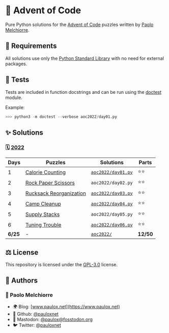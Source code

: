 # 🌠 Advent of Code

Pure Python solutions for the [Advent of Code](https://adventofcode.com/) puzzles written by [Paolo Melchiorre](https://github.com/pauloxnet/).

## 🧩 Requirements

All solutions use only the [Python Standard Library](https://docs.python.org/3/library/index.html) with no need for external packages.

## 🔬 Tests

Tests are included in function docstrings and can be run using the [doctest](https://docs.python.org/3/library/doctest.html) module.

Example:

```python
>>> python3 -m doctest --verbose aoc2022/day01.py
```

## ✨ Solutions

### 🗓️ [2022](https://adventofcode.com/2022)

| Days     | Puzzles                                                        | Solutions                               | Parts     |
| -------- | -------------------------------------------------------------- | --------------------------------------- | --------- |
| 1        | [Calorie Counting](https://adventofcode.com/2022/day/1)        | [`aoc2022/day01.py`](/aoc2022/day01.py) | ⭐⭐      |
| 2        | [Rock Paper Scissors](https://adventofcode.com/2022/day/2)     | `aoc2022/day02.py`                      | ⭐⭐      |
| 3        | [Rucksack Reorganization](https://adventofcode.com/2022/day/3) | [`aoc2022/day03.py`](/aoc2022/day03.py) | ⭐⭐      |
| 4        | [Camp Cleanup](https://adventofcode.com/2022/day/4)            | [`aoc2022/day04.py`](/aoc2022/day04.py) | ⭐⭐      |
| 5        | [Supply Stacks](https://adventofcode.com/2022/day/5)           | `aoc2022/day05.py`                      | ⭐⭐      |
| 6        | [Tuning Trouble](https://adventofcode.com/2022/day/6)          | [`aoc2022/day06.py`](/aoc2022/day06.py) | ⭐⭐      |
| **6/25** | -                                                              | [`aoc2022/`](/aoc2022/)                 | **12/50** |

## ⚖️ License

This repository is licensed under the [GPL-3.0](/LICENSE.md) license.

## 👥 Authors

### 👤 Paolo Melchiorre

-   🌍 Blog: [www.paulox.net](https://www.paulox.net)
-   🐙 Github: [@pauloxnet](https://github.com/pauloxnet)
-   🦣 Mastodon: [@paulox@fosstodon.org](https://fosstodon.org/@paulox)
-   🐦️ Twitter: [@pauloxnet](https://twitter.com/pauloxnet)
